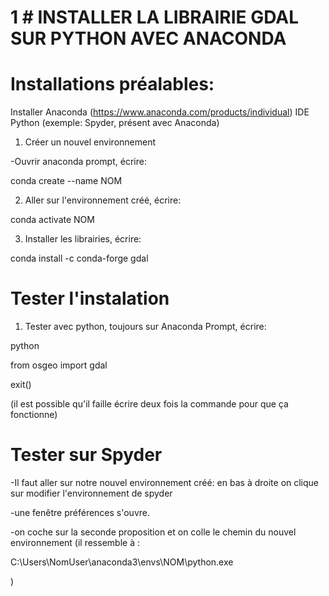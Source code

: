 
# 1 # INSTALLER LA LIBRAIRIE GDAL SUR PYTHON AVEC ANACONDA 
# Installations préalables:
Installer Anaconda (https://www.anaconda.com/products/individual)
IDE Python (exemple: Spyder, présent avec Anaconda)

1) Créer un nouvel environnement

-Ouvrir anaconda prompt, écrire:

conda create --name NOM


2) Aller sur l'environnement créé, écrire:
 
 conda activate NOM


3) Installer les librairies, écrire: 

conda install -c conda-forge gdal



# Tester l'instalation
 1) Tester avec python, toujours sur Anaconda Prompt, écrire:
 
python

from osgeo import gdal

exit()

(il est possible qu'il faille écrire deux fois la commande pour que ça fonctionne)


# Tester sur Spyder
-Il faut aller sur notre nouvel environnement créé: en bas à droite on clique sur modifier l'environnement de spyder

-une fenêtre préférences s'ouvre.

-on coche sur la seconde proposition et on colle le chemin du nouvel environnement
(il ressemble à :

C:\Users\NomUser\anaconda3\envs\NOM\python.exe

)
